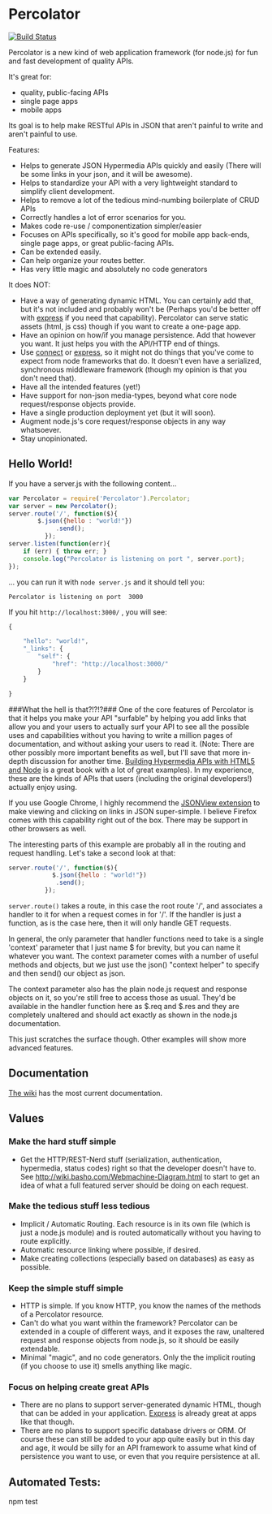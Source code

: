 # Percolator
[![Build
Status](https://secure.travis-ci.org/cainus/percolator.png?branch=master)](http://travis-ci.org/cainus/percolator)

Percolator is a new kind of web application framework (for node.js) for fun and fast development of quality APIs.  

It's great for:
* quality, public-facing APIs
* single page apps
* mobile apps

Its goal is to help make RESTful APIs in JSON that aren't painful to write and aren't painful to use.

Features: 
* Helps to generate JSON Hypermedia APIs quickly and easily (There will be some links in your json, and it will be awesome).
* Helps to standardize your API with a very lightweight standard to simplify client development.
* Helps to remove a lot of the tedious mind-numbing boilerplate of CRUD APIs
* Correctly handles a lot of error scenarios for you.
* Makes code re-use / componentization simpler/easier
* Focuses on APIs specifically, so it's good for mobile app back-ends, single page apps, or great public-facing APIs.  
* Can be extended easily.
* Can help organize your routes better.
* Has very little magic and absolutely no code generators

It does NOT:
* Have a way of generating dynamic HTML.  You can certainly add that, but it's not included and probably won't be (Perhaps you'd be better off with [express](http://expressjs.com) if you need that capability).  Percolator can serve static assets (html, js css) though if you want to create a one-page app.
* Have an opinion on how/if you manage persistence.  Add that however you want.  It just helps you with the API/HTTP end of things.
* Use [connect](https://github.com/senchalabs/connect) or [express](http://expressjs.com), so it might not do things that you've come to expect from node frameworks that do.  It doesn't even have a serialized, synchronous middleware framework (though my opinion is that you don't need that).
* Have all the intended features (yet!)
* Have support for non-json media-types, beyond what core node request/response objects provide.
* Have a single production deployment yet (but it will soon).
* Augment node.js's core request/response objects in any way whatsoever.
* Stay unopinionated.

## Hello World! ##

If you have a server.js with the following content...

```javascript
var Percolator = require('Percolator').Percolator;
var server = new Percolator();
server.route('/', function($){
  		$.json({hello : "world!"})
			 .send();
		  });
server.listen(function(err){
	if (err) { throw err; }
	console.log("Percolator is listening on port ", server.port);	
});
```


... you can run it with `node server.js` and it should tell you:

```Percolator is listening on port  3000```

If you hit `http://localhost:3000/` , you will see:

```javascript
{

    "hello": "world!",
    "_links": {
        "self": {
            "href": "http://localhost:3000/"
        }
    }

}
```

###What the hell is that?!?!?###
One of the core features of Percolator is that it helps you make your API "surfable" by helping you add links that allow you and your users to actually surf your API to see all the possible uses and capabilities without you having to write a million pages of documentation, and without asking your users to read it.  (Note: There are other possibly more important benefits as well, but I'll save that more in-depth discussion for another time.  [Building Hypermedia APIs with HTML5 and Node](http://www.amazon.com/Building-Hypermedia-APIs-HTML5-Node/dp/1449306578) is a great book with a lot of great examples).  In my experience, these are the kinds of APIs that users (including the original developers!) actually enjoy using.

If you use Google Chrome, I highly recommend the [JSONView extension](https://chrome.google.com/webstore/detail/jsonview/chklaanhfefbnpoihckbnefhakgolnmc) to make viewing and clicking on links in JSON super-simple.  I believe Firefox comes with this capability right out of the box.  There may be support in other browsers as well.

The interesting parts of this example are probably all in the routing and request handling.  Let's take a second look at that:

```javascript
server.route('/', function($){
			$.json({hello : "world!"})
			 .send();
		  });
```

`server.route()` takes a route, in this case the root route '/', and associates a handler to it for when a request comes in for '/'.  If the handler is just a function, as is the case here, then it will only handle GET requests.  

In general, the only parameter that handler functions need to take is a single 'context' parameter that I just name $ for brevity, but you can name it whatever you want.  The context parameter comes with a number of useful methods and objects, but we just use the json() "context helper" to specify and then send() our object as json.

The context parameter also has the plain node.js request and response objects on it, so you're still free to access those as usual.  They'd be available in the handler function here as $.req and $.res and they are completely unaltered and should act exactly as shown in the node.js documentation.

This just scratches the surface though.  Other examples will show more advanced features.


## Documentation ##
[The wiki](https://github.com/cainus/percolator/wiki) has the most current documentation.

## Values
### Make the hard stuff simple
* Get the HTTP/REST-Nerd stuff (serialization, authentication, hypermedia, status codes) right so 
that the developer doesn't have to.  See http://wiki.basho.com/Webmachine-Diagram.html to start to get an idea of what 
a full featured server should be doing on each request.

### Make the tedious stuff less tedious
* Implicit / Automatic Routing.  Each resource is in its own file (which is just a node.js module) and is routed 
automatically without you having to route explicitly.
* Automatic resource linking where possible, if desired.
* Make creating collections (especially based on databases) as easy as possible.

### Keep the simple stuff simple
* HTTP is simple.  If you know HTTP, you know the names of the methods of a Percolator resource.
* Can't do what you want within the framework?  Percolator can be extended in a couple of different ways, and it exposes the raw, unaltered request and response objects from node.js, so it should be easily extendable.
* Minimal "magic", and no code generators.  Only the the implicit routing (if you choose to use it) smells anything like magic.

### Focus on helping create great APIs
* There are no plans to support server-generated dynamic HTML, though that can be added in your application.  [Express](http://expressjs.com) is already great 
at apps like that though.
* There are no plans to support specific database drivers or ORM.  Of course these can still be added to your app 
quite easily but in this day and age, it would be silly for an API framework to assume what kind of persistence 
you want to use, or even that you require persistence at all.


## Automated Tests:
npm test
